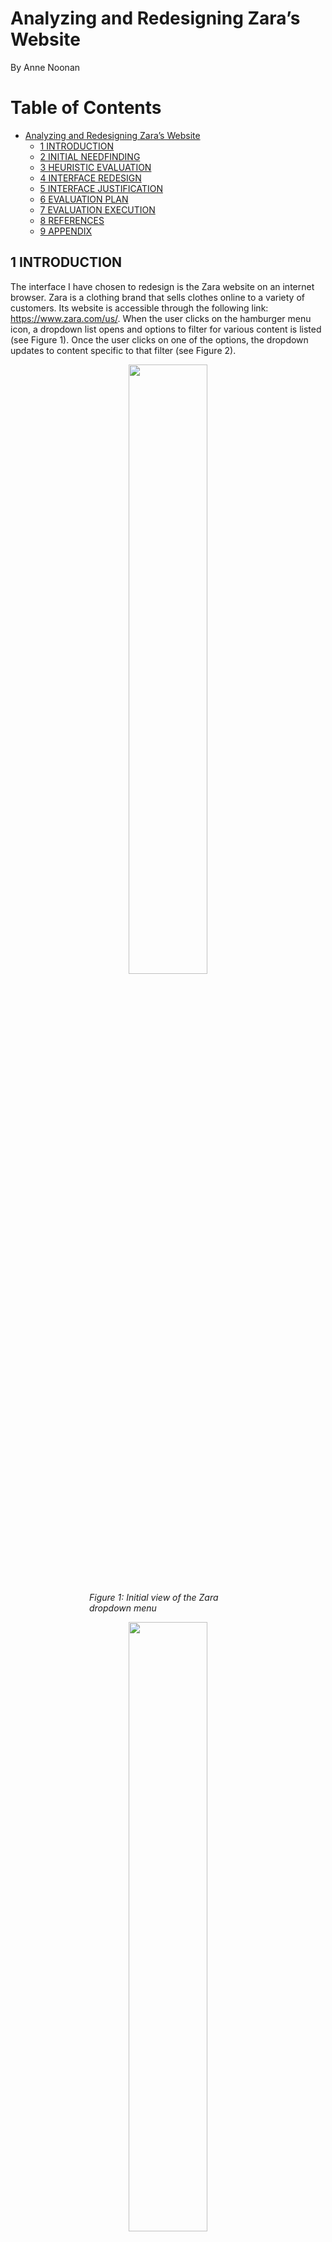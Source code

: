 # Analyzing and Redesigning Zara’s Website
By Anne Noonan

# Table of Contents
- [Analyzing and Redesigning Zara’s Website](#analyzing-and-redesigning-zara-s-website)
  * [1 INTRODUCTION](#1-introduction)
  * [2 INITIAL NEEDFINDING](#2-initial-needfinding)
  * [3 HEURISTIC EVALUATION](#3-heuristic-evaluation)
  * [4 INTERFACE REDESIGN](#4-interface-redesign)
  * [5 INTERFACE JUSTIFICATION](#5-interface-justification)
  * [6 EVALUATION PLAN](#6-evaluation-plan)
  * [7 EVALUATION EXECUTION](#7-evaluation-execution)
  * [8 REFERENCES](#8-references)
  * [9 APPENDIX](#9-appendix)

## 1 INTRODUCTION 

The interface I have chosen to redesign is the Zara website on an internet browser.
Zara is a clothing brand that sells clothes online to a variety of customers. Its
website is accessible through the following link: https://www.zara.com/us/. When
the user clicks on the hamburger menu icon, a dropdown list opens and options
to filter for various content is listed (see Figure 1). Once the user clicks on one of
the options, the dropdown updates to content specific to that filter (see Figure 2).

<p align="center" ><img src="./resources/sidebar1.png" style="  display:block;margin-left: auto;margin-right: auto;width: 50%;"></p>

<p><em style="  display:block;margin-left: auto;margin-right: auto;width: 50%;">Figure 1: Initial view of the Zara dropdown menu</em></p>

<p align="center" ><img src="./resources/sidebar2.png" style="  display:block;margin-left: auto;margin-right: auto;width: 50%;"></p>

<p align="center" ><em style="  display:block;margin-left: auto;margin-right: auto;width: 50%;">Figure 2: View of the Zara dropdown menu when the user clicks a
filter (in this example, the user clicked the filter for “WOMAN”</em></p>

## 2 INITIAL NEEDFINDING

To gather more information about what possible improvements can be made to
the content filtering option of the Zara website interface, the following problem
space and user types need to be explored. Interviews will be conducted with several participants and the product reviews of the application will be reviewed
to further understand these users’ needs from the context of this problem space.

### 2.1 PROBLEM SPACE

Users, particularly those who are conducting online shopping for clothing, require
the ability to filter for relevant content. Whether they wish to filter by gender, age,
or fashion line, users are inundated with the many items available for sale on
Zara’s website. Therefore, the ability to dynamically filter to display content
relevant to their search is vital to them being able to browse, select, and purchase
clothes with the best experience possible.

Several issues exist with the current design of Zara’s website. The words in the
dropdown menu overlap the images displayed on screen making the filters
difficult to read, the words within the dropdown menu are small and difficult to
read relative to the rest of the content displayed on the page, et cetera. However,
the main issue is that the spacing between filters and the overall layout of the menu
is confusing for users to understand how the filters are sorted. Also, upon selecting
filters, it is difficult to determine what filters are being applied to the content
displayed on screen. The target domain is to enable users to understand the filters
available to them, understand filters applied to the displayed content currently,
and dynamically adjust them as their shopping needs evolve.

### 2.2 USER TYPES

In the United States alone, 69% of the population has shopped online and 25%
shop online at least once per month (Ouellette, 2021). Most of these shoppers (59%)
bought clothing items (Ouellette, 2021). Men and women equally shop online
(Smith, 2015). In terms of age, millennials (age 18 – 34) spend more money online
than any other age group but also, one in four shoppers in the US is over the age
of 55 (Smith, 2015). Therefore, given these statistics, the age population of users to
be surveyed is anyone over the age of 18 and there will be no gender isolated for
this project. In terms of motivations, these users are interested in browsing and
potentially buying clothing related items online through a browser from Zara.
They may have varying levels of expertise with technology, but overall, they are expert shoppers (meaning they have shopped frequently for items in the past, whether that be online or in brick-and-mortar stores).

### 2.3 INTERVIEWS

I will interview five participants to understand the needs of users of Zara’s website. The interview will be semi-structured to enable further open-ended
exploration of this interface.

#### 2.3.1 SELECTING INTERVIEW PARTICIPANTS

In this exercise, I will select users who are at least 18 years old and who have purchased clothes online in the past, as they are proxy users for Zara’s website.
They will have experience in online shopping but not necessarily with Zara’s website, which will help target the needs of a novice user (as online shopping
should require no learnability). They were recruited through my family and friends.

#### 2.3.2 PERFORMING THE INTERVIEW

The interview will begin by asking how the participant like to filter for relevant clothing. To transition to the specific experience regarding Zara’s website, I will
ask them to navigate the Zara’s website for clothes relevant to them. I will take notes of what actions and particular filters they perform on the website to filter for content relevant to them. I then will ask them to reflect on their experience and what they particularly liked or disliked about the experience, particularly with
regards to filtering.

#### 2.3.3 INTERVIEW QUESTIONS

1. What websites do you typically use when online shopping for clothes?
2. What sort of “filters” do you use when you shop for clothing in brick-and-
    mortar stores?
3. What sort of filters do you prefer on online clothing shopping sites to
    ensure only relevant content is displayed?
4. What devices to you typically use to online shop?
5. When you online shop, what is typically going on around you?
6. Who are you typically shopping for?
7. How often do you adjust filters while browsing for clothes online?
8. Browse for clothes on Zara’s website for five minutes. What do you think
    of your experience, particularly with being able to find relevant content
    and, if used, being able to use filtering?

#### 2.3.4 DATA INVENTORY

The following is a data inventory of what the interview is attempting to address
and which interview question (IQ) maps to each data inventory item.

1. Who are the users? ( _IQ1, IQ2, IQ 5 , IQ 6 , & IQ 8_ )

    Users are men and women age 18 and older. They are motivated by
    efficiency—how can they find relevant clothes in a limited amount of time
    and use filters to expedite that experience. They may have varying levels
    of expertise with fashion terminology and with abilities (e.g., eye sight and
    focus).
2. Where are the users? ( _IQ 5_ )
    
    Typically, the user is at home, at work, or in social settings.
3. What is the context of the task? ( _IQ 1 , IQ4, IQ5, IQ6, & IQ7_ )
    
    The users are using their laptops, desktop, and phones to browse for
    content. They are typically shopping for themselves. They typically have a
    particular item in mind to purchase and do not browse for pleasure rather
    than with a goal.
4. What are their goals? ( _IQ2, IQ 3 , & IQ 6_ )
    
    To find clothing items that they are looking for in terms of cut, style, size,
    and price as efficiently as possible. They are motivated by convenience.
5. What do they need? ( _IQ2, IQ 3 , IQ 4 , IQ5, & IQ 6_ )

    An easy way to navigate the site and filter for relevant content. A smooth,
    simple layout so they can focus on the shopping task at hand
6. What are their tasks? ( _IQ7 & IQ8_ )

    Buy clothing relevant to them
7. What are their subtasks? ( _IQ7 & IQ8_ )

    Browse for relevant clothing. Compare relevant clothing. Select relevant clothing. Purchase relevant clothing.

#### 2.3.5 POTENTIAL BIASES

There are several sources of potential bias in this needfinding method. First, I
recruited from my family and friends so there is potential for social desirability
bias. I tried to mitigate this by trying to give them free reign of using the website
with limited prompting. However, I had to intercede to give instructions as the
homepage was not intuitive for filtering and browsing for content. In this regard,
there is a potential for confirmation bias as I am interceding in on their experience
on navigating through the website. I tried to be impartial to mitigate this and
enable them to choose freely between the search bar versus hamburger filtering
methods. There is also potential for recall bias because the initial questions
surround the user’s reflection on their previous experience. This is mitigated by
observing the user’s behavior in the eighth question of the interview. The last
potential bias is observation bias—the user may act differently given they are
being observed. This bias was difficult to mitigate.

### 2.4 PUBLIC REVIEW ANALYSIS

I reviewed both a summary from a UI/UX designer’s evaluation of online clothes
store websites and 100 online reviews of Zara through Trust Pilot (filtering those
that mention the website in the review).

#### 2.4.1 SUMMARY

Overall, the website is not responsive as it does not render well on a variety of
devices and window or screen sizes (Li, 2020). Predominantly, complaints about
the website focused upon the filtering and search capabilities of the website. Below
is a summarized list of findings:

- Filters for number of products to show per row do not work (Li, 2020)
- Missing breadcrumbs and list entirety of categories on side which is
    confusing (Li, 2020)
- Colors are written out rather than colored (Li, 2020)
- Cannot chose more than one filter (Li, 2020)
- App/website is not easy to navigate given poor filters. Users must
    extensively browse in order to find something they’re looking for ( _Zara is_
    _rated “bad” with 1.4 / 5 on Trustpilot_ 2021 )
- Website is not easy to use especially when using a phone ( _Zara is rated “bad”_
    _with 1.4 / 5 on Trustpilot_ 2021 )
- Landing page and difficulty in getting into the categories is difficult for
    searching ( _Zara is rated “bad” with 1.4 / 5 on Trustpilot_ 2021 )
- Scrolling through items is very difficult due to random popups, difficulty
    scrolling, uneven use of images, completely asymmetrical images.
    Scrolling is nearly endless ( _Zara is rated “bad” with 1.4 / 5 on Trustpilot_ 2021 )
- Navigating back to the filter menu takes you to another random item or
    page and doesn’t navigate the user back to where they were ( _Zara is rated_
    _“bad” with 1.4 / 5 on Trustpilot_ 2021 )
- Lack of variety of size filters ( _Zara is rated “bad” with 1.4 / 5 on Trustpilot_
    2021 )
- Size of text difficult to read, difficult to use for the visually impaired ( _Zara_
    _is rated “bad” with 1.4 / 5 on Trustpilot_ 2021 )
- Can’t sort search results ( _Zara is rated “bad” with 1.4 / 5 on Trustpilot_ 2021 )
- App is not intuitive to use ( _Zara is rated “bad” with 1.4 / 5 on Trustpilot_ 2021 )

#### 2.4.2 DATA INVENTORY

The following is a data inventory of what the interview is attempting to address.

1. Who are the users?

    Users are men and women age 18 and older. They are motivated by
    efficiency, particularly how easy it is to navigate the website
2. Where are the users?

    Worldwide
3. What is the context of the task?

    They particularly shop to buy rather than browse for content.
4. What are their goals?

    To find clothing items that they are looking for in terms of cut, style, size, and price as efficiently as possible. They are motivated by convenience.
5. What do they need?

    An easy way to navigate the site and filter for relevant content. A smooth,
    simple layout so they can focus on the shopping task at hand
6. What are their tasks?

    Buy clothing relevant to them
7. What are their subtasks?

    Browse for relevant clothing. Compare relevant clothing. Select relevant
    clothing. Purchase relevant clothing.

#### 2.4.3 POTENTIAL BIASES

The potential for response bias is the biggest source of possible bias for this
needfinding method. The overall score of Zara was 1.4/5, which is a negative score.
Those that are upset with the service of a company are more likely to write a
review, and as they are upset, the review is most likely to be negative. Also, as I
was reviewing the responses, there is potential that I am picking reviews that
confirm my own beliefs about the problem space (an example of confirmation
bias). To mitigate this, I tried to review every comment that mentioned the website
and then parsed them, making notes to ensure that each point was captured,
almost to the extent of including irrelevant information to this problem space.

### 2.5 SUMMARY OF FINDINGS

Most users use Amazon or Walmart when online shopping for clothes. Filters they
use between online shopping for clothes versus shopping in brick-and-mortar
stores. Users prefer to shop sales, by price, type of item, and brand. They shop by
convenience, both through phone, desktop, and laptop. They are typically focused
on their task, or shopping while at work or school. They adjust filters when content
displayed is not relevant. They typically shop for themselves or their family. They
used the search bar moreso than the hamburger but had difficulty finding where
to search for content. The spacing is very important, and visually impaired people
have difficulty using the search and filtering functionality, implying there is room for improvement for font size, color, and spacing. Navigating the website is
difficult, particularly for reversing through navigation. Their needs are as follows,
which include improvements to the existing interface rather than new features:

- Inclusive design for the visually impaired
- Ability to understand filters and apply them as needed
- Ability to revert filter settings
- Flexibility of filtering methods

## 3 HEURISTIC EVALUATION

There are nine basic principles of usability involved in a heuristic evaluation
(Nielsen & Molich, 1990). They are as follows: simple and natural dialogue, speak
the user’s language, minimize the user’s memory load, be consistent, provide
feedback, provide clearly marked exits, provide shortcuts, good error messages,
and prevent errors. Zara’s filtering interface will be evaluated against these
principles.

### 3.1 SIMPLE AND NATURAL DIALOGUE / SPEAK THE USER’S LANGUAGE

To some extent, the language used on Zara’s website is **simple** and natural,
following the user’s language. However, there are deviances that vary enough to
confuse the user. This includes use of phrases such as “Zara Srpls,” “Co-ord sets,”
“Join life collection,” “Zarattribute,” “Zara Origins,” and “Zaraseries.” These
phrases are not intuitive to the user, as the differences between these “collections”
or filters in the dropdown are nuanced and not natural words or spellings to
indicate to the user what these collections or filters mean.

### 3.2 MINIMIZE THE USER’S MEMORY LOAD

When the user clicks a filter in the drop down, the menu disappears, and the user
must click the dropdown menu again to see what filters are selected in terms of
categories. While the users’ selections are saved thus minimizing the user’s
memory load, they are not immediately aware or reminded of what current
categorical filters are applied until clicking on the dropdown.


### 3.3 BE CONSISTENT

There are two predominant issues with **consistency**. One is the lack of simple and
natural language—the words that the user encounters as categorical filters are not
intuitive to the user as they are not consistently used in any context outside of the
Zara website/company.

The other issue is the lack of consistent spacing and sorting of categories in the
dropdown menu. There is a parent category, “Collection,” which contains several
subcategories such as Party, Fall Must Haves, and Best Sellers, as well as categories
such as Pants, Jeans, Suits, Shoes, Bags, etc. One would argue that these categories
are not mutually exclusive nor consistent. Under Fall Must Haves, there are pants,
jeans, sweaters, etc. Jeans are a type of Pants, but they are separate categories, yet
jeans are included in the Pants category. The main issue here is that the filters are
confusing with their lack of consistency of exclusivity. It’s not consistent with what
the user understands that categorical filter to mean according to their experience
and it is not consistent within the Zara dropdown either. One would argue that
Jeans are not a collection, but that Party is. Therefore, categories aren’t consistent
and make selection difficult for the user. Also, there’s the issue that collections are
listed in the dropdown outside of the Collections parent, such as Studio Collection,
Zara Origins, and Charlotte Gainsbourgh Collection as well as categories being
listed both under the Collections parent as well as on their own, such as Lingerie.

### 3.4 PROVIDE FEEDBACK / GOOD ERROR MESSAGES / PREVENT ERRORS**

There is **limited feedback** provided within the context of the search bar which
increases the **gulf of evaluation** —how does the user know if their filters have been
applied in the way they predicted? When the user types in a search term, if the
word is included in a particular substring of a word, it will appear in a dropdown
menu. However, if it does not, there is not any suggestion for what might yield to
a user a successful search experience. It only shows the user that there are no
results. It does not suggest what filters are available to the user, although clearly,
there is a limited library of search terms available to the user, but this is not
indicated nor displayed in exhaustion. It encourages the user from typing in search
terms that do not exist and does not provide them the context of what filters would result in more search results. The screen does not show what filters are applied
unless the Filter option is open (checkmarks are displayed) or the dropdown menu
is displayed.

### 3.5 PROVIDE CLEARLY MARKED EXITS

When clicking the Search option, the user has no clear exit for how to exit this
screen. They must use the browser back buttons to navigate back to their previous
page, which does not necessarily take them back to their original view. However,
with the dropdown menu, there is a clear indication of how to exit the sidebar—
there is an “X” icon. With the Filters option, the user can unclick a checkmark to
remove the filter, which is a clearly marked exit. There is also no clear way to not
indicate a gendered filter.

### 3.6 PROVIDE SHORTCUTS

The site provides several shortcuts to the user—the dropdown, search bar, and
filters options. These all enable the user to apply filters in varying ways, which
provides the user shortcuts to filtering.

## 4 INTERFACE REDESIGN

The following is a card prototype of the interface redesign.

### 4.1 ZARA HOMEPAGE

The first card is a simplistic redesign of the Zara homepage (Figure 3). The
hamburger icon and the filter option, typically not immediately noticeable to
users, are eliminated. Only the Search option remains, yet it combines the abilities
of the eliminated dropdown categorical menu and the filter options, as will be
clear in Card 2.

<p align="center" ><img  src="./resources/redesign.png" style="  display:block;margin-left: auto;margin-right: auto;width:90%"></p>

<p align="center" ><em style="  display:block;margin-left: auto;margin-right: auto;width: 90%;">Figure 3: Card 1, Card 2, and Card 3, the redesigned Zara homepage, redesigned Zara search page, and redesigned Zara search results page</em></p>

### 4.2 SEARCH / FILTER PAGE

The second card is a near-total redesign of the Zara search view (Figure 3). There
are three sections: filters, applied, and recent. In the filters section, there are
dropdown menus for Collections, Type, Gender, Age, and Size. The user has the
option of adding as many or as few filters as they wish, and filters are categorized
for them into those five buckets. The dropdowns enable the user to see what
options for filtering are available to them using the dropdown menus for each
subsection of filter types.

In the applied section, the user can see what filters are currently being applied.
They can eliminate those filters by clicking the “X” icon on the relevant filter tag.
They can also see under which category that filter belongs as well, in case they
want to add additional filters that are similar.

In the Recents section, the text is grey so the user visually can see that the filters
are not being applied currently. They understand that these are filters that have
been recently applied in the past in their relevant categories. The user can delete
them from the Recents category if they wish by clicking the “X” icon on the
relevant tag.


### 4. 3 SEARCH RESULTS PAGE

The third card is a subtle redesign of the Zara search results page (Figure 3). It lists
the filters that are applied at the top of the screen and allows the user to eliminate
the filter as they wish by clicking the “X” icon on the filter tag. The page will
dynamically load and adjust the displayed content based on the user’s actions. If
the user wishes to add additional tags or return to the search page to edit their
selections, they can do so by clicking the “Adjust Search” option.

## 5 INTERFACE JUSTIFICATION 

This interface redesign addresses many of the requirements as outlined in the
needfinding exercise and the heuristic evaluation.

### 5 .1 FULFILLING THE NEEDFINDING REQUIREMENTS

This interface redesign addresses many of the requirements as outlined in the
needfinding exercise with the following:

**Requirements and How They'll Be Addressed:**
1. Inclusive design for the visually impaired the font size is larger, and shapes are used to more clearly display applied filters
2. Ability to understand filters and apply them as needed
3. Filters have been simplified/grouped together for clarity and sorted into relevant categories for the user to better understand their meaning
4. Ability to revert filter settings The user is provided with multiple means of removing filter settings both with the “X” buttons in the filter tags as well as the “Adjust Search” button
5. Flexibility of filtering methods The search parameters are saved, and the user can adjust the search parameters with the “Adjust Search” button. Also, the user can apply multiple filters such as multiple collections if they wish

### 5.2 ADDRESSING FINDINGS IN THE HEURISTIC EVALUATION

In the heuristic evaluation, multiple positive and negative aspects of the interface
were noted. This prototype addresses those principles outlined in the evaluation.

#### 5.2.1 SIMPLE AND NATURAL DIALOGUE / SPEAK THE USER’S LANGUAGE

The filters have been **simplified** to consolidate similar filters into a grouped filter,
such as Pants and Jeans and Knitwear, Hoodies, and Sweatshirts, etc. This makes
the mappings of filters more intuitive for the user. Also, in case the user is a fan of
shopping by collection and like the new-age language of collections such as “Zara
Srpls” and “Zarattribute,” they can now filter by whichever collections they wish
with the collections categorical filter. The user can now understand that these are
collections rather than puzzle at what that filter could possibly mean. This is
addressed through the concept of mapping.

#### 5.2.2 MINIMIZE THE USER’S MEMORY LOAD

When the user decides which filters they wish to apply, the filters applied are
displayed at the top of the screen of their search results page and saved in case
they decide to adjust the search parameters and return to the filtering/search page.
Also, the Recents section on the filtering/search page helps the user remember
filters they’ve used in the past and which categories they were under, in case they
wish to revisit those filters. This **minimizes the user’s memory load** in trying to
remember which filters are applied and which filters they’ve applied in the past.


#### 5.2.3 BE CONSISTENT

The categorical filters have been addressed in 5.2.1. The re-sorting and
categorization of these filters help the user to have a **consistent** filtering experience
that they’ve had on other online clothing store sites.

The other issue regarding lack of consistent spacing and sorting of categories in
the dropdown menu have been addressed with the structuring design principle.
The user understands moreso what the parent category relationship of each filter
is by the category listed above the relevant dropdown of children filters. The
inconsistent spacing has been eliminated. Also, by sorting filters into relevant
categories, users can better understand what the function of each filter does. Their
mutual exclusivity of filters is addressed because the user can now use multiple
filters at once to tailor their search results. If they wish to view the Fall Must Haves
collection and particularly, only pants, they can apply those filters. Also, the user
can access all filtering requirements from a single page, rather than have three
options of using a hamburger icon/sidebar menu, a search bar with limited key
terms, and another filters button. Everything has been consolidated to make the
user’s experience consistent.

#### 5.2.4 PROVIDE FEEDBACK / GOOD ERROR MESSAGES / PREVENT ERRORS

Originally, the lack of **feedback** increased the **gulf of evaluation** for users as if
they used the search bar, the library of key terms was limited to a select few, and
essentially a limited subset of the library is displayed to the user given they type
in a few characters. To prevent the user from searching for a filter that doesn’t
exist, the user is now aware of what filters do exist using dropdown menus that
display to the user all options available for them to filter. This prevents the user
from making an error/mistake of typing in a filter that is not supported by Zara.

A positive of the interface, however, was that this search screen did show which
filters are applied, but only when the Filter option is open (checkmarks are
displayed) or the dropdown menu is displayed. That is addressed via tags on the
search results page as well as on the filter/search page in the Applied section.


#### 5.2.5 PROVIDE CLEARLY MARKED EXITS

The user now has a clear path for exiting the search parameters page and not
applying their changes with the “X” button on the top left of the page. The user
can also alternatively press submit and their changes to the filters will be applied
and saved in case they wish to return to the page to adjust them. There are also
more inclusive filters and enable the user to select a gendered / size filter if they
wish, but these filters are not assumed as they were in the original design.

#### 5.2.6 PROVIDE SHORTCUTS

The site already provides several shortcuts to the user—the dropdown, search bar,
and filters options. These all enable the user to apply filters in varying ways, which
provides the user shortcuts to filtering. While this functionality has been
simplified into a single search/filtering page now which would limit the number
of shortcuts, more shortcuts are applied by allowing the user to exit the filtering
page without saving changes and remove filters dynamically while reviewing the
search results.

## 6 EVALUATION PLAN

### 6.1 PROCESS

The prototype will be evaluated via a qualitative evaluation using an interview.
The participants will be my colleagues from work and my family, due to ease of
proximity and their user type similarity to those focused upon in the needfinding
exercise. They will be recruited through text message. I will interview 3-5 people.
The interviews will be conducted virtually and in-person. For virtual interviews,
the link to the Zara site will be sent via email along with an image of the card
prototype as displayed in section 4. First, I will ask the user to use the Zara website
to browse for clothing for about 2 – 5 minutes. Then, I will ask them about their
experience using the site. Then, I will ask them to review my prototype. I will ask
them to guide me through their thoughts on the process and cards of the
prototype. I then will ask them for their final feedback regarding the prototype
and ask them if it fulfills the requirements outlined in section 2.5. All sessions will be recorded through audio on my phone and I will take notes on visually what is
happening.

This interview is semi-structured to enable the user to guide me through their thought process and what they believe is important in terms of the prototype and if additional needfinding or redesigns are necessary for the interface. Questions I plan on answering include:

1. Do you find the interfaces easy to navigate?
2. Are you able to understand filters and apply them as needed?
3. Are you able to dynamically revert and change filter settings?
4. What options for filtering are available and do you find them sufficient?

### 6 .2 DATA INVENTORY / REQUIREMENTS

The four questions listed at the bottom of section 6.1 address the requirements of:

1. Inclusive design for the visually impaired
2. Ability to understand filters and apply them as needed
3. Ability to revert filter settings
4. Flexibility of filtering methods

While this exercise will probably not provide answers to some of the data
inventory questions such as who or where the users are, special attention will be
paid to the environment in which they are conducting the interview as to
understand the context of their task. In asking them question 4 in section 6.1, I will
better understand what their goals and needs are while they provide context as to
the sufficiency to which the options satisfy them. I will make note of what their
tasks and subtasks are while observing them use Zara’s website and noting their
comments on the prototype.

### 6.3 POTENTIAL BIASES

There are a few sources of potential bias in this evaluation plan. First, I recruited
from my family and friends so there is potential for social desirability bias. I tried
to mitigate this by trying to give them free reign of using the website with limited
prompting and also by preparing my structured questions in advance. There is also potential for recall bias because the initial questions surround the user’s
reflection on their previous experience. This is mitigated by observing the user’s
behavior as well as asking them about their experience immediately after using
the interface in question. The last potential bias is observation bias—the user may
act differently given they are being observed. This bias is difficult to mitigate given
how unnatural the virtual interviews can be.

## 7 EVALUATION EXECUTION

Overall, four participants took part in the evaluation exercise. The raw results
(notes) from the investigation are included in Appendix 9.2.

### 7.1 REFLECTION

The sessions went well, but because they were all conducted virtually, there were
at times technical difficulties/issues with tech fluency on behalf of the participants
and the video conferencing software. In the future, in-person interviews would be
preferred to mitigate any tech/tech fluency issues. All the sessions were the
essentially same and followed the same structure, except for asking some
clarifying questions where necessary and answering questions that the
participants asked or giving them additional clarification on an interface.
Organizationally, the same flow would be followed. One change would be to
include a bit more context to the participants initially on what a card prototype is
and how it works so that more relevant feedback can be collected more efficiently.
Also, designing and using a higher fidelity prototype design could enable the
users to be able to interact with the site so that the comparison between the Zara
website and the prototype are clearer. Many participants were confused and could
not get a feel for the site because of the lack of interactivity of the prototype.

### 7.2 SUMMARY

The raw results are included in Appendix 9.2. Participant 1 was not a fan of the
original Zara interface in that the filters did not work as expected (e.g., the jeans
filter did not just show denim pants but also showed denim backpacks and other
irrelevant results). They did not like that the site assumed certain filters, particularly around gender. Also, the interface did not reveal which filters were
available to them and they had difficulties navigating categories. For the
prototype, they were confused about age filter. They understood mappings better
between filters due to the parent category and liked the ability to save searches
and navigate the site. They liked the dynamic filter adjustment on the results page
and wished for more subfilters.

Participant 2 thought the Zara interface was easy to navigate but wasn’t a fan of
how some filters were assumed by the site (gender). They thought the prototype’s
inclusion of the collections filter was confusing and didn’t like the age and size
filtering. Dynamic adjustment of filters/subfilters available to them would be ideal.

Participant 3 did not like that the Zara site did not have intuitive filters and often
could not come up with filter combinations that would allow them to receive more
than zero results so they found it difficult to find what they were looking for. The
flow of the prototype wasn’t consistent with their experience filtering for clothes
on other online sites and did not like or understand the age filter.

Participant 4 thought the prototype filters page is overwhelming and would prefer
if it was all collapsed into a list with subfilters. They liked the inclusion of recent
history on the filtering page.

### 7.3 ANALYSIS

The main takeaways for improving the interface based on the feedback given from
the interviews is as follows:

1. Consistency with the user’s experience – the user would prefer to have the hamburger icon with a dropdown of all filters
2. Mapping – age and collections were not filters easily understood or liked
    by many of the participants. These should be eliminated as filters
3. Funneling search – the users would prefer to have search results funneled
    (i.e., relevant subfilters appear after a parent filter is clicked, care less about
    the board search categories and more for how to tailor the results to be
    most relevant to what they’re looking for, want irrelevant filters to
    disappear, particularly if they won’t reveal any search results)


The feedback regarding the consistency surprised me because I thought the users
would value the transparency of what filters are available to them in this prototype
over the assumed filtering currently done by Zara’s website. Instead, they wanted
a mix of consistency that enables specificity for a better user experience. I did
expect feedback regarding the mappings—I tried to improve them incrementally
from what the mappings were in the initial design of Zara’s website, but overall,
users were just not a fan of the categories of Age and Collections.

### 7. 4 CHANGES TO MAKE IN THE NEXT ITERATION

In another round of prototyping and evaluation, I would eliminate the categories
of Age and Collections as they were filters not liked or well understood by the
participants in the evaluation exercise. I also would redesign the prototype to be a
dropdown bar and eliminate the search bar entirely from the front page. I then
would investigate through additional needfinding exercises (particularly focus
groups) around what parent categories and subcategories they’d like to see in the
dropdown menu, and I would allow for better, funneled filtering within the
dropdown menu. I would keep the tags on the search result page so the user has
less cognitive load and can dynamically adjust filters on the search results page as
this was a feature liked by the participants.

Overall, for the prototype, it was somewhat a success when these results are
compared against the requirements initially set by the needfinding exercise. There
was no critical feedback given for the improving the experience for the visually
impaired, therefore, this requirement was satisfied. However, the filters of age and
collections weren’t easy for users to understand, so these should be eliminated to
accomplish the requirement of “easily understood filters.” The participants
understood how to revert filter settings successfully and liked the flexible filtering
methods.


## 8 REFERENCES

1. Ouellette, C., Published by Coral Ouellette Coral Ouellette is a writer who specializes in digital marketing and affiliate marketing. In her spare time, Ouellette, P. by C., & Coral Ouellette is a writer who specializes in digital marketing and affiliate marketing. In her spare time. (2021, January 6). Online shopping statistics you need to know in 2021. OptinMonster. Retrieved December 5, 2021, from https://optinmonster.com/online-shopping-statistics.
2. Smith, C. (2015, February 23). The surprising facts about who shops online and on Mobile. Business Insider. Retrieved December 5, 2021, from https://www.businessinsider.com/the-surprising-demographics-of-who-shops-online-and-on-mobile-2014-6.
3. Li, M. (2020, May 5). Design evaluation of three popular fashion websites - H&M, Levi's, Zara. Medium. Retrieved December 5, 2021, from https://medium.com/@meijie92/design-evaluation-of-three-popular-fashion-websites-h-m-levis-zara-36b0e6fe81f1.
4. Zara is rated "bad" with 1.4 / 5 on Trustpilot. Trustpilot. (n.d.). Retrieved December 5, 2021, from https://www.trustpilot.com/review/www.zara.com.
5. Nielsen, J., & Molich, R. (1990). Heuristic evaluation of User Interfaces. Proceedings of the SIGCHI Conference on Human Factors in Computing Systems Empowering People - CHI '90. https://doi.org/10.1145/97243.97281

## 9 APPENDIX

### 9 .1 INTERVIEW RESULTS

#### 9.1.1 PARTICIPANT ONE RESPONSES

1. What websites do you typically use when online shopping for clothes?
    _Amazon._
2. What sort of “filters” do you use when you shop for clothing in brick and
    mortar stores?
    _Size, not so much brand. Also by type, meaning blue jeans, formal long sleeve_
    _shirts._
3. What sort of filters do you prefer on online clothing shopping forums to
    ensure only relevant content is displayed?
_Same as in brick and mortar stores, but I never have luck with that. Typically have irrelevant content after about four results. First results are sponsored content and are irrelevant, the rest are somewhat relevant. If the sponsored results are irrelevant, then usually the rest of the experience is irrelevant and unsatisfying._
4. What devices to you typically use to online shop?
    _My phone for browsing in bed and your personal computer (laptop) in my living_
    _room for actual purchasing._
5. When you online shop, what is typically going on around you?
    _I online shop while working._
6. Who are you typically shopping for?
    _Myself._
7. How often do you adjust filters while browsing for clothes online?
    _Not often. I usually only shop for one thing at a time._
8. Browse for clothes on Zara’s website for five minutes. What do you think
    of your experience, particularly with being able to find relevant content
    and if used, being able to use filtering?
    _Spends lots of time looking around. Uses the search bar. Can’t find a lot of options._
    _Chooses jeans and then must add filter for men’s jeans. There’s a “filters” button_
    _which lets allows you to add filters (size, etc.). Unsure of what joins life is._
    I guided the participant to the hamburger icon to try to see their experience
    there
    _I couldn’t find it right away. Unsure of what special prices are. 500 errors on the_
    _website._
9. Hamburger experience
    _Hard to know what collections is and what the order is. Alphabetical would make_
    _more sense. No scroll bar. Huge gaps between sections. It could be better with_
    _spacing—poor spacing between words but huge gaps. Lots of distractions—huge_
    _white spacing and moving pictures and very small font. Able to navigate backward_
    _through the menu. Able to get to where he needed to be. Filters move when clicked_
    _and relationship with bottom items move unintuitively so relationship between_
    _parent and children filters is confusing._


#### 9.1.2 PARTICIPANT TWO RESPONSES

1. What websites do you typically use when online shopping for clothes?
    _Amazon and Walmart_
2. What sort of “filters” do you use when you shop for clothing in brick and
    mortar stores?
    _Something that’s not expensive. Size._
3. What sort of filters do you prefer on online clothing shopping forums to
    ensure only relevant content is displayed?
    _T-shirt. Price. Rating. Size. Do not filter for types of clothes or by gender_
4. What devices to you typically use to online shop?
    _Phone, laptop, desktop, and sometimes an iPad. Convenience motivates which_
    _devices used (easier to boot up iPad than computer). Phone has social media links._
    _Phone has capability to scan bar codes in store._
5. When you online shop, what is typically going on around you?
    _Chaos—online shopping while socializing or at school_
6. Who are you typically shopping for?
    _My family members and myself_
7. How often do you adjust filters while browsing for clothes online?
    _If I’m shopping for one thing and the results aren’t relevant, I’ll use additional_
    _filters_
8. Browse for clothes on Zara’s website for five minutes. What do you think
    of your experience, particularly with being able to find relevant content
    and if used, being able to use filtering?
    _Used the search bar and searched for sweaters. The filter assumed she was female._
    _Photos all look different with strange postures and backgrounds so it is difficult to_
    _compare actual clothing and fit. Colors are strange words and don’t make sense_
9. Hamburger experience
    _The dropdown menu is very squished. Due to layout of the overall website, it did_
    _not look like all content was displayed. Liked the view size option. Spacing when_
    _filters are applied—there are awkward spacings between filters, can evenly space_
    _and expand and push filters around. Didn’t know that they were filters due to_
    _confusing “Filters” button on the website._


#### 9.1.3 PARTICIPANT THREE RESPONSES

1. What websites do you typically use when online shopping for clothes?
    _Kohls_
2. What sort of “filters” do you use when you shop for clothing in brick and
    mortar stores?
    _Style (is it something I’m going like), price, size_
3. What sort of filters do you prefer on online clothing shopping sites to
    ensure only relevant content is displayed?
    _Same as brick and mortar_
4. What devices to you typically use to online shop?
    _Desktop_
5. When you online shop, what is typically going on around you?
    _Nothing—totally focused on the task_
6. Who are you typically shopping for?
    _Myself_
7. How often do you adjust filters while browsing for clothes online?
    _As needed—with shoes, you adjust based on that, versus if you context switch for_
    _pants size_
8. Browse for clothes on Zara’s website for five minutes. What do you think
    of your experience, particularly with being able to find relevant content
    and, if used, being able to use filtering?
    _Zoomed in on interface and had difficulty finding icons that enabled filtering. Had_
    _difficulty navigating the website. Searched for coats for men once guided to the_
    _hamburger icon or search bar. Looked at styles. Understood the spacing and_
    _organization of the menu but had an issue understanding organization of_
    _collections when subsection category filter was clicked into. Print was light and_
    _hard to see and categories looked redundant._

#### 9.1.4 PARTICIPANT FOUR RESPONSES

1. What websites do you typically use when online shopping for clothes?
    _Amazon, Walmart, Nike, and Target_
2. What sort of “filters” do you use when you shop for clothing in brick and
    mortar stores?
    _Sweatpants, jeans, shirts, and blouses_
3. What sort of filters do you prefer on online clothing shopping sites to
    ensure only relevant content is displayed?
    _Women, shirts, underwear, pants, etc._
4. What devices to you typically use to online shop?
    _Chromebook and cell phone. Chromebook when in school and phone when_
    _convenient from Chromebook_
5. When you online shop, what is typically going on around you?
    _Shop alone and bored_
6. Who are you typically shopping for?
    _Myself_
7. How often do you adjust filters while browsing for clothes online?
    _Occasionally, when browsing the list of categories and when results aren’t relevant_
8. Browse for clothes on Zara’s website for five minutes. What do you think
    of your experience, particularly with being able to find relevant content
    and, if used, being able to use filtering?
    _Used search bar initially and clicked on “Tops” which was listed as a popular_
    _category. Didn’t understand some category names in the hamburger icon when_
    _directed to use it. Clicked through hoodies. Liked minimalistic aesthetic but the_
    _print was too small_

#### 9.1.5 PARTICIPANT FIVE RESPONSES

1. What websites do you typically use when online shopping for clothes?
    _Amazon, Sams, and Walmart_
2. What sort of “filters” do you use when you shop for clothing in brick and
    mortar stores?
    _Sale, size, and brand_
3. What sort of filters do you prefer on online clothing shopping sites to
    ensure only relevant content is displayed?
    _Sale, size, and brand_
4. What devices to you typically use to online shop?
    _Phone and desktop_
5. When you online shop, what is typically going on around you?
    _Alone, focused on the task_
6. Who are you typically shopping for?
    _Myself and my family_
7. How often do you adjust filters while browsing for clothes online?
    _Often, gender, size, brand, and then price is typically the order in which filters are_
    _applied_
8. Browse for clothes on Zara’s website for five minutes. What do you think
    of your experience, particularly with being able to find relevant content
    and, if used, being able to use filtering?
    _Could not initially find where to filter for content. Went to search bar but would_
    _have used hamburger if she saw it initially. Did not like how models aren’t_
    _inclusive and advertising is distracting. Hamburger menu was inituitive and_
    _made sense_

### 9.2 EVALUATION RESPONSES
#### 9.2.1 PARTICIPANT ONE 

- Observation using the Zara website
    - Clicks on the search bar
    - Types in jeans, clicks enter button 
    - Mens jeans appear
    - Scrolls through for several minutes
    - Makes comment on fish eye lens image of one of the pairs of jeans
- How was your experience?
    - Alright, when you search for jeans, tough to see jackets and backpacks—not exactly relevant but guess it makes sense
    - No caption on some of the images
    - Some of the pictures are a bit weird given how the model poses to advertise the clothes — not sure of what is being advertised at times
    - Interesting items like denim portfolio and oil
    - Selection is okay
- Do you find the interfaces easy to navigate?
    - The search bar could be bigger. Filters could also be bigger. Got lucky that the filter was filtering on mens which is what he would have been looking for.
- Are you able to understand filters and apply them as needed?
    - Didn’t even really find the filters— jeans was already there
    - Didn’t understand what filters were available to him before search, unsure if he had to wait till it was populated or until he had to wait for a search
- Are you able to dynamically revert and change filter settings?
    - Yes, had issues navigating home and what that meant, not sure how these items are classified as home
    - Easy to switch filters
    - Better if filters were available to you in addition to those— assume they all come in the same size
- What options for filtering are available and do you find them sufficient?
    - You have the sub filters and another filters button
    - Pretty intuitive but tough to see
    - What is a medium if pants are typically measured by waist and leg length?
- Prototype
    - Guide me through their thoughts on the process and cards of the
       prototype
    - Square image, unsure of what that is
    - Would click the search button
    - Would direct him to the filters page to customize the search
    - Collections
    - For collections in the dropdown
    - Type - type of clothes you’re looking for
    - Gender - gender
    - Age - how you see it? Department store, men, women, etc.
    - Size - same but breaks it out by size of the waist or length of the pant
    - These are filters and results, can scroll up and down for what items you want
- Final feedback
    - No feedback, likes that it prompts you to filter rather than freeform
       text search
    - Can you save your searches? Would be good to have this feedback
    - Do you find the interfaces easy to navigate?
    - Yes much easier than the other one
- Are you able to understand filters and apply them as needed?
    - Can’t interact with the interface but easy to understand if able to
       click and if they coincide with the parent header
- Are you able to dynamically revert and change filter settings?
    - Assume yes — with the adjust your search button and the tags have
       “x”s that allow you to cancel them
    - To add you can click adjust search and click refresh
- What options for filtering are available and do you find them sufficient?
    - Helpful can use collections to adjust the search
    - Maybe instead of collections it would be helpful to have what the
       collection is right away — good to see the department or thing
       you’re looking for, funneling your search into relevant
       subcategories
    - Can further sub filter into type and etc.

#### 9.2.2 PARTICIPANT TWO

- Observation using current Zara website
    - Clicked on the mens on the side bar menu
    - Clicked on icon for picture
    - Fall and winter trail hiking collection came up
    - Clicked on it again to get info about the particular outfit
    - Dropped down into what it would be paired with
- How was your experience?
    - Overall
    - Pretty easy
- Do you find the interfaces easy to navigate?
    - Yes
- Are you able to understand filters and apply them as needed?
    - Only thing he filtered was men, and the one item came up because
       I had an interest in it, broke it down into coordinated ensemble
    - If I didn’t, this would be an issue for navigating
- Are you able to dynamically revert and change filter settings?
    - Yes pretty fluidly
- What options for filtering are available and do you find them sufficient?
    - You can filter on the site by style, fabric, collections, etc.
- Prototype
    - Guide me through their thoughts on the process and cards of the
       prototype
    - Had issues understanding the prototype
    - Probably skip collections and go into an item,
    - Go to gender, then type,
    - To change filters apply, return back to the previous screen and hone
       in on something more specific
- Final Feedback
    - No
- Do you find the interfaces easy to navigate?
    - Tough to understand if it is usable because it is a picture — doesn’t
       like the image placeholder on the first page. Doesn’t know where
       to go there
- Are you able to understand filters and apply them as needed?
    - Yes
- Are you able to dynamically revert and change filter settings?
    - Could do that easily
- What options for filtering are available and do you find them sufficient?
    - Age and size are not needed for filters
    - On the filters page, once I go into gender, some of the things could be adapted or not needed, like there shouldn’t be lingerie, it should dynamically filter
    - Non-binary is an unnecessary filter, instead of non-binary, say unisex or all

#### 9.2.3 PARTICIPANT THREE

- Observation using current Zara website
    - See a young girl in a golden dress. See prompt for man at the side.
    -  Go to the hamburger icon. Click woman filter. Hoodies and sweater
    -  shirts filter. Color blue. Filters again— hoods- for details. No products were found. Have to go back and remove- hood and click see more to remove the hood. They don’t have- oversized. They only cater towards skinny women which is upsetting. xx-large. None.
- How was your experience?
    - Discouraging.
- Do you find the interfaces easy to navigate?
    - Yeah
- Are you able to understand filters and apply them as needed?
    - Yes
- Are you able to dynamically revert and change filter settings?
    - Yes
- What options for filtering are available and do you find them sufficient?
    - Color, detail size and price and collection
- Prototype
    - Guide me through their thoughts on the process and cards of the
       prototype
    - Envelope, search, and then the little envelope.
    - Hit my gender, type, and size. Wouldn’t use age.
- Final feedback
    - Like the previous one better- more what im used to. More
       comfortable with the previous interface. Comfortable with the
       hamburger icon
- Do you find the interfaces easy to navigate?
    - Yes
- Are you able to understand filters and apply them as needed?
    - Yes
- Are you able to dynamically revert and change filter settings?
    - Yes
- What options for filtering are available and do you find them sufficient?
    - Can see more options
    - Confused about the age filter

**9. 2. 4 PARTICIPANT FOUR**

- Observation
    - Clicking x on the popup advertising to download the app,
       scrolling down the main page, click the hamburger menu —
       navigate to living room decor, clicked on first chair, reading
       contents, going back, click on another chair, scrolling through
       photos
- How was your experience?
    - Pretty good. They have scroll feature on the photos on mobile if
       you scroll down vs left right it will scroll the whole screen rather
       than the image
- Do you find the interfaces easy to navigate?
    - Yes
- Are you able to understand filters and apply them as needed?
    - Yes
- Are you able to dynamically revert and change filter settings?
    - Yes you can do size color and price
- What options for filtering are available and do you find them sufficient?
    - Size color and price of the current thing im on
    - Hamburger menu
- Prototype
    - Guide me through their thoughts on the process and cards of the
       prototype
    - Click search to bring up next page, go to collections and
       depending on the collection, the other filters will then be added
       on, ex home decor shouldn’t have gender and age and then click
       submit, on the results page, I would x one the tags or click adjust
       search


- final feedback
    - Filters page is overwhelming, is it that you click on the collection
       you want? Or does everything pop up at once. Would prefer they
       were collapsed menu on the side, to see the results on the side as
       you do it. Consolidate filters in one side bar menu
- Do you find the interfaces easy to navigate?
    - Yeah, like tags on the last page in case you want to easily X out of
       it
- Are you able to understand filters and apply them as needed?
    - Yeah
- Are you able to dynamically revert and change filter settings?
    - Yeah because you can click x on them in the last page and click
       adjust search
- What options for filtering are available and do you find them sufficient?
    - Options shown on the blueprint are main category of what you’re
       looking for and you can narrow by gender age and size, some of
       those categories don’t have those applicable subcategories
    - Recent history is nice, and then you have currently applied, you
       can add more, you can click x before you submit for your search
    - What is the filter Charlotte ...? — example of Zara collections


